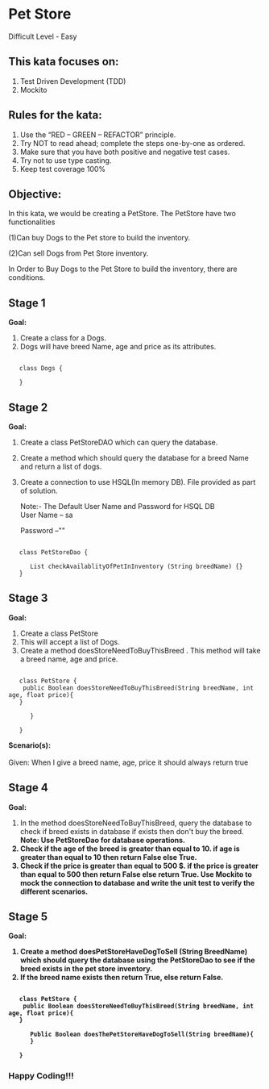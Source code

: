 # Pet Store

Difficult Level - Easy

## This kata focuses on:
1) Test Driven Development (TDD)
2) Mockito

## Rules for the kata:
1) Use the “RED – GREEN – REFACTOR” principle.
2) Try NOT to read ahead; complete the steps one-by-one as ordered.
3) Make sure that you have both positive and negative test cases.
4) Try not to use type casting.
5) Keep test coverage 100%

## Objective:
In this kata, we would be creating a PetStore.
The PetStore have two functionalities

   (1)Can buy Dogs to the Pet store to build the inventory.
   
   (2)Can sell Dogs from Pet Store inventory.
   
  In Order to Buy Dogs to the Pet Store to build the inventory, there are conditions.
  

## Stage 1
<b>Goal:</b>
1) Create a class for a Dogs. 
2) Dogs will have breed Name, age and price as its attributes.
<pre><code>
   class Dogs {

   }
</code></pre>


## Stage 2
<b>Goal:</b>
1) Create a class PetStoreDAO which can query the database.
2) Create a method which should query the database for a breed Name and return a list of dogs.
3) Create a connection to use HSQL(In memory DB). File provided as part of solution.
  
     Note:- The Default User Name and Password for HSQL DB  
     User Name – sa
     
     Password –""

<pre><code>
   class PetStoreDao {

      List<Dogs> checkAvailablityOfPetInInventory (String breedName) {}
   }
</code></pre>

## Stage 3
<b>Goal:</b>
1) Create a class PetStore
2) This will accept a list of Dogs.
3) Create a method doesStoreNeedToBuyThisBreed . 
   This method will take a breed name, age and price. 


<pre><code>
   class PetStore {
    public Boolean doesStoreNeedToBuyThisBreed(String breedName, int age, float price){
   }
   
      }
      
   }
</code></pre>

<b>Scenario(s):</b><br><br>
Given: When I give a breed name, age, price it should always return true <br> 


## Stage 4
<b>Goal:</b>
1) In the method doesStoreNeedToBuyThisBreed, query the database to check 
   if breed exists in database if exists then don't buy the breed.
   <b>Note:<b> Use PetStoreDao for database operations.
2) Check if the age of the breed is greater than equal to 10. 
   if age is greater than equal to 10 then return False else True.
3) Check if the price is greater than equal to 500 $. 
   if the price is greater than equal to 500 then return False else return True.
 Use Mockito to mock the connection to database and write the unit test to verify the different scenarios.
 

## Stage 5
<b>Goal:</b>
1) Create a method doesPetStoreHaveDogToSell (String BreedName) 
which should query the database using the PetStoreDao to 
see if the breed exists in the pet store inventory. 
2) If the breed name exists then return True, else return False.
<pre><code>
   class PetStore {
    public Boolean doesStoreNeedToBuyThisBreed(String breedName, int age, float price){
   }
   
      Public Boolean doesThePetStoreHaveDogToSell(String breedName){
      }
      
   }
</code></pre>
### Happy Coding!!!

